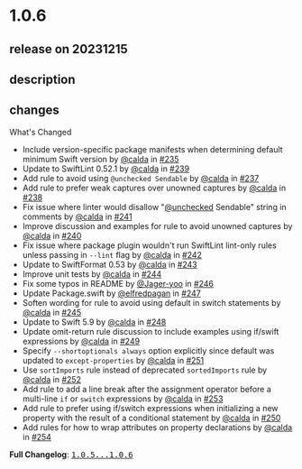 # 1.0.6

## release on 20231215
## description
## changes
What's Changed

* Include version-specific package manifests when determining default minimum Swift version by <a class="user-mention notranslate" data-hovercard-type="user" data-hovercard-url="/users/calda/hovercard" data-octo-click="hovercard-link-click" data-octo-dimensions="link_type:self" href="https://github.com/calda">@calda</a> in <a class="issue-link js-issue-link" data-error-text="Failed to load title" data-id="1882844892" data-permission-text="Title is private" data-url="https://github.com/airbnb/swift/issues/235" data-hovercard-type="pull_request" data-hovercard-url="/airbnb/swift/pull/235/hovercard" href="https://github.com/airbnb/swift/pull/235">#235</a>
* Update to SwiftLint 0.52.1 by <a class="user-mention notranslate" data-hovercard-type="user" data-hovercard-url="/users/calda/hovercard" data-octo-click="hovercard-link-click" data-octo-dimensions="link_type:self" href="https://github.com/calda">@calda</a> in <a class="issue-link js-issue-link" data-error-text="Failed to load title" data-id="1886379285" data-permission-text="Title is private" data-url="https://github.com/airbnb/swift/issues/239" data-hovercard-type="pull_request" data-hovercard-url="/airbnb/swift/pull/239/hovercard" href="https://github.com/airbnb/swift/pull/239">#239</a>
* Add rule to avoid using <code>@unchecked Sendable</code> by <a class="user-mention notranslate" data-hovercard-type="user" data-hovercard-url="/users/calda/hovercard" data-octo-click="hovercard-link-click" data-octo-dimensions="link_type:self" href="https://github.com/calda">@calda</a> in <a class="issue-link js-issue-link" data-error-text="Failed to load title" data-id="1884503189" data-permission-text="Title is private" data-url="https://github.com/airbnb/swift/issues/237" data-hovercard-type="pull_request" data-hovercard-url="/airbnb/swift/pull/237/hovercard" href="https://github.com/airbnb/swift/pull/237">#237</a>
* Add rule to prefer weak captures over unowned captures by <a class="user-mention notranslate" data-hovercard-type="user" data-hovercard-url="/users/calda/hovercard" data-octo-click="hovercard-link-click" data-octo-dimensions="link_type:self" href="https://github.com/calda">@calda</a> in <a class="issue-link js-issue-link" data-error-text="Failed to load title" data-id="1884874077" data-permission-text="Title is private" data-url="https://github.com/airbnb/swift/issues/238" data-hovercard-type="pull_request" data-hovercard-url="/airbnb/swift/pull/238/hovercard" href="https://github.com/airbnb/swift/pull/238">#238</a>
* Fix issue where linter would disallow "<a class="user-mention notranslate" data-hovercard-type="user" data-hovercard-url="/users/unchecked/hovercard" data-octo-click="hovercard-link-click" data-octo-dimensions="link_type:self" href="https://github.com/unchecked">@unchecked</a> Sendable" string in comments by <a class="user-mention notranslate" data-hovercard-type="user" data-hovercard-url="/users/calda/hovercard" data-octo-click="hovercard-link-click" data-octo-dimensions="link_type:self" href="https://github.com/calda">@calda</a> in <a class="issue-link js-issue-link" data-error-text="Failed to load title" data-id="1911978425" data-permission-text="Title is private" data-url="https://github.com/airbnb/swift/issues/241" data-hovercard-type="pull_request" data-hovercard-url="/airbnb/swift/pull/241/hovercard" href="https://github.com/airbnb/swift/pull/241">#241</a>
* Improve discussion and examples for rule to avoid unowned captures by <a class="user-mention notranslate" data-hovercard-type="user" data-hovercard-url="/users/calda/hovercard" data-octo-click="hovercard-link-click" data-octo-dimensions="link_type:self" href="https://github.com/calda">@calda</a> in <a class="issue-link js-issue-link" data-error-text="Failed to load title" data-id="1911958863" data-permission-text="Title is private" data-url="https://github.com/airbnb/swift/issues/240" data-hovercard-type="pull_request" data-hovercard-url="/airbnb/swift/pull/240/hovercard" href="https://github.com/airbnb/swift/pull/240">#240</a>
* Fix issue where package plugin wouldn't run SwiftLint lint-only rules unless passing in <code>--lint</code> flag by <a class="user-mention notranslate" data-hovercard-type="user" data-hovercard-url="/users/calda/hovercard" data-octo-click="hovercard-link-click" data-octo-dimensions="link_type:self" href="https://github.com/calda">@calda</a> in <a class="issue-link js-issue-link" data-error-text="Failed to load title" data-id="1912187477" data-permission-text="Title is private" data-url="https://github.com/airbnb/swift/issues/242" data-hovercard-type="pull_request" data-hovercard-url="/airbnb/swift/pull/242/hovercard" href="https://github.com/airbnb/swift/pull/242">#242</a>
* Update to SwiftFormat 0.53 by <a class="user-mention notranslate" data-hovercard-type="user" data-hovercard-url="/users/calda/hovercard" data-octo-click="hovercard-link-click" data-octo-dimensions="link_type:self" href="https://github.com/calda">@calda</a> in <a class="issue-link js-issue-link" data-error-text="Failed to load title" data-id="1936402322" data-permission-text="Title is private" data-url="https://github.com/airbnb/swift/issues/243" data-hovercard-type="pull_request" data-hovercard-url="/airbnb/swift/pull/243/hovercard" href="https://github.com/airbnb/swift/pull/243">#243</a>
* Improve unit tests by <a class="user-mention notranslate" data-hovercard-type="user" data-hovercard-url="/users/calda/hovercard" data-octo-click="hovercard-link-click" data-octo-dimensions="link_type:self" href="https://github.com/calda">@calda</a> in <a class="issue-link js-issue-link" data-error-text="Failed to load title" data-id="1950323080" data-permission-text="Title is private" data-url="https://github.com/airbnb/swift/issues/244" data-hovercard-type="pull_request" data-hovercard-url="/airbnb/swift/pull/244/hovercard" href="https://github.com/airbnb/swift/pull/244">#244</a>
* Fix some typos in README by <a class="user-mention notranslate" data-hovercard-type="user" data-hovercard-url="/users/Jager-yoo/hovercard" data-octo-click="hovercard-link-click" data-octo-dimensions="link_type:self" href="https://github.com/Jager-yoo">@Jager-yoo</a> in <a class="issue-link js-issue-link" data-error-text="Failed to load title" data-id="1959422856" data-permission-text="Title is private" data-url="https://github.com/airbnb/swift/issues/246" data-hovercard-type="pull_request" data-hovercard-url="/airbnb/swift/pull/246/hovercard" href="https://github.com/airbnb/swift/pull/246">#246</a>
* Update Package.swift by <a class="user-mention notranslate" data-hovercard-type="user" data-hovercard-url="/users/elfredpagan/hovercard" data-octo-click="hovercard-link-click" data-octo-dimensions="link_type:self" href="https://github.com/elfredpagan">@elfredpagan</a> in <a class="issue-link js-issue-link" data-error-text="Failed to load title" data-id="1964243662" data-permission-text="Title is private" data-url="https://github.com/airbnb/swift/issues/247" data-hovercard-type="pull_request" data-hovercard-url="/airbnb/swift/pull/247/hovercard" href="https://github.com/airbnb/swift/pull/247">#247</a>
* Soften wording for rule to avoid using default in switch statements by <a class="user-mention notranslate" data-hovercard-type="user" data-hovercard-url="/users/calda/hovercard" data-octo-click="hovercard-link-click" data-octo-dimensions="link_type:self" href="https://github.com/calda">@calda</a> in <a class="issue-link js-issue-link" data-error-text="Failed to load title" data-id="1950358212" data-permission-text="Title is private" data-url="https://github.com/airbnb/swift/issues/245" data-hovercard-type="pull_request" data-hovercard-url="/airbnb/swift/pull/245/hovercard" href="https://github.com/airbnb/swift/pull/245">#245</a>
* Update to Swift 5.9 by <a class="user-mention notranslate" data-hovercard-type="user" data-hovercard-url="/users/calda/hovercard" data-octo-click="hovercard-link-click" data-octo-dimensions="link_type:self" href="https://github.com/calda">@calda</a> in <a class="issue-link js-issue-link" data-error-text="Failed to load title" data-id="1966228660" data-permission-text="Title is private" data-url="https://github.com/airbnb/swift/issues/248" data-hovercard-type="pull_request" data-hovercard-url="/airbnb/swift/pull/248/hovercard" href="https://github.com/airbnb/swift/pull/248">#248</a>
* Update omit-return rule discussion to include examples using if/swift expressions by <a class="user-mention notranslate" data-hovercard-type="user" data-hovercard-url="/users/calda/hovercard" data-octo-click="hovercard-link-click" data-octo-dimensions="link_type:self" href="https://github.com/calda">@calda</a> in <a class="issue-link js-issue-link" data-error-text="Failed to load title" data-id="1972862346" data-permission-text="Title is private" data-url="https://github.com/airbnb/swift/issues/249" data-hovercard-type="pull_request" data-hovercard-url="/airbnb/swift/pull/249/hovercard" href="https://github.com/airbnb/swift/pull/249">#249</a>
* Specify <code>--shortoptionals always</code> option explicitly since default was updated to <code>except-properties</code> by <a class="user-mention notranslate" data-hovercard-type="user" data-hovercard-url="/users/calda/hovercard" data-octo-click="hovercard-link-click" data-octo-dimensions="link_type:self" href="https://github.com/calda">@calda</a> in <a class="issue-link js-issue-link" data-error-text="Failed to load title" data-id="1991211732" data-permission-text="Title is private" data-url="https://github.com/airbnb/swift/issues/251" data-hovercard-type="pull_request" data-hovercard-url="/airbnb/swift/pull/251/hovercard" href="https://github.com/airbnb/swift/pull/251">#251</a>
* Use <code>sortImports</code> rule instead of deprecated <code>sortedImports</code> rule by <a class="user-mention notranslate" data-hovercard-type="user" data-hovercard-url="/users/calda/hovercard" data-octo-click="hovercard-link-click" data-octo-dimensions="link_type:self" href="https://github.com/calda">@calda</a> in <a class="issue-link js-issue-link" data-error-text="Failed to load title" data-id="1999700471" data-permission-text="Title is private" data-url="https://github.com/airbnb/swift/issues/252" data-hovercard-type="pull_request" data-hovercard-url="/airbnb/swift/pull/252/hovercard" href="https://github.com/airbnb/swift/pull/252">#252</a>
* Add rule to add a line break after the assignment operator before a multi-line <code>if</code> or <code>switch</code> expressions by <a class="user-mention notranslate" data-hovercard-type="user" data-hovercard-url="/users/calda/hovercard" data-octo-click="hovercard-link-click" data-octo-dimensions="link_type:self" href="https://github.com/calda">@calda</a> in <a class="issue-link js-issue-link" data-error-text="Failed to load title" data-id="1999739123" data-permission-text="Title is private" data-url="https://github.com/airbnb/swift/issues/253" data-hovercard-type="pull_request" data-hovercard-url="/airbnb/swift/pull/253/hovercard" href="https://github.com/airbnb/swift/pull/253">#253</a>
* Add rule to prefer using if/switch expressions when initializing a new property with the result of a conditional statement by <a class="user-mention notranslate" data-hovercard-type="user" data-hovercard-url="/users/calda/hovercard" data-octo-click="hovercard-link-click" data-octo-dimensions="link_type:self" href="https://github.com/calda">@calda</a> in <a class="issue-link js-issue-link" data-error-text="Failed to load title" data-id="1972921134" data-permission-text="Title is private" data-url="https://github.com/airbnb/swift/issues/250" data-hovercard-type="pull_request" data-hovercard-url="/airbnb/swift/pull/250/hovercard" href="https://github.com/airbnb/swift/pull/250">#250</a>
* Add rules for how to wrap attributes on property declarations by <a class="user-mention notranslate" data-hovercard-type="user" data-hovercard-url="/users/calda/hovercard" data-octo-click="hovercard-link-click" data-octo-dimensions="link_type:self" href="https://github.com/calda">@calda</a> in <a class="issue-link js-issue-link" data-error-text="Failed to load title" data-id="2024526827" data-permission-text="Title is private" data-url="https://github.com/airbnb/swift/issues/254" data-hovercard-type="pull_request" data-hovercard-url="/airbnb/swift/pull/254/hovercard" href="https://github.com/airbnb/swift/pull/254">#254</a>

<strong>Full Changelog</strong>: <a class="commit-link" href="https://github.com/airbnb/swift/compare/1.0.5...1.0.6"><tt>1.0.5...1.0.6</tt></a>

